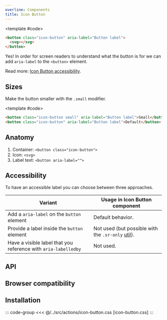 ```yaml
---
overline: Components
title: Icon Button
---
```


<script setup>
import Baseline from "../../.vitepress/theme/app/components/Baseline.vue"
import Example from "../../.vitepress/theme/app/components/Example.vue"
import Alert from "../../.vitepress/theme/app/components/Alert.vue"
</script>

<style>
	.anatomy {
		outline: var(--_anatomy-border-gray);
		outline-offset: 2px;
		& > * {
			outline: var(--_anatomy-border-red);
		}
	}
</style>

<Example row>
<template #example>
 <button class="icon-button" aria-label="Button label">
			<svg xmlns="http://www.w3.org/2000/svg" width="32" height="32" viewBox="0 0 32 32"><path fill="currentColor" d="M13.5 6.5V7h5v-.5a2.5 2.5 0 0 0-5 0m-2 .5v-.5a4.5 4.5 0 1 1 9 0V7H28a1 1 0 1 1 0 2h-1.508L24.6 25.568A5 5 0 0 1 19.63 30h-7.26a5 5 0 0 1-4.97-4.432L5.508 9H4a1 1 0 0 1 0-2zm2.5 6.5a1 1 0 1 0-2 0v10a1 1 0 1 0 2 0zm5-1a1 1 0 0 0-1 1v10a1 1 0 1 0 2 0v-10a1 1 0 0 0-1-1"/></svg>
		</button>
		 <button class="icon-button" aria-label="Button label">
			<svg xmlns="http://www.w3.org/2000/svg" width="32" height="32" viewBox="0 0 32 32"><path fill="currentColor" d="M21.65 3.434a4.889 4.889 0 1 1 6.915 6.914l-.902.901l-6.914-6.914zM19.335 5.75L4.357 20.73a3.7 3.7 0 0 0-1.002 1.84l-1.333 6.22a1 1 0 0 0 1.188 1.188l6.22-1.333a3.7 3.7 0 0 0 1.84-1.002l14.98-14.98z"/></svg>
		</button>
</template>

<template #code>

```html
<button class="icon-button" aria-label="Button label">
  <svg></svg>
</button>
```

</template>
</Example>

<div class="not-rich-text">
<Alert>
<template #title>
	<code>aria-label</code>?
</template>

<div class="rich-text">

Yes! In order for screen readers to understand what the button is for we can add `aria-label` to the `<button>` element.

Read more: [Icon Button accessibility](#accessibility).

</div>
</Alert>

</div>

## Sizes

Make the button smaller with the `.small` modifier.

<Example row>
<template #example>
	<button class="icon-button small">
		<svg xmlns="http://www.w3.org/2000/svg" width="32" height="32" viewBox="0 0 32 32"><path fill="currentColor" d="M21.65 3.434a4.889 4.889 0 1 1 6.915 6.914l-.902.901l-6.914-6.914zM19.335 5.75L4.357 20.73a3.7 3.7 0 0 0-1.002 1.84l-1.333 6.22a1 1 0 0 0 1.188 1.188l6.22-1.333a3.7 3.7 0 0 0 1.84-1.002l14.98-14.98z"/></svg>
	</button>
		<button class="icon-button" aria-label="Button label">
		<svg xmlns="http://www.w3.org/2000/svg" width="32" height="32" viewBox="0 0 32 32"><path fill="currentColor" d="M21.65 3.434a4.889 4.889 0 1 1 6.915 6.914l-.902.901l-6.914-6.914zM19.335 5.75L4.357 20.73a3.7 3.7 0 0 0-1.002 1.84l-1.333 6.22a1 1 0 0 0 1.188 1.188l6.22-1.333a3.7 3.7 0 0 0 1.84-1.002l14.98-14.98z"/></svg>
	</button>

</template>

<template #code>

```html
<button class="icon-button small" aria-label="Button label">Small</button>
<button class="icon-button" aria-label="Button label">Default</button>
```

</template>
</Example>

## Anatomy

1. Container: `<button class="icon-button">`
2. Icon: `<svg>`
3. Label text: `<button aria-label="">`

<style>
	.anatomy {
		* > * {
			outline: none;
		}
	}
</style>

<Example row>
<template #example>
<button class="icon-button anatomy" aria-label="Anatomy icon button example">
<svg xmlns="http://www.w3.org/2000/svg" width="24" height="24" viewBox="0 0 24 24"><path fill="currentColor" d="M11.75 3a.75.75 0 0 1 .743.648l.007.102l.001 7.25h7.253a.75.75 0 0 1 .102 1.493l-.102.007h-7.253l.002 7.25a.75.75 0 0 1-1.493.101l-.007-.102l-.002-7.249H3.752a.75.75 0 0 1-.102-1.493L3.752 11h7.25L11 3.75a.75.75 0 0 1 .75-.75"/></svg>
</button>
</template>

</Example>

## Accessibility

To have an accessible label you can choose between three approaches.

| Variant                                                        | Usage in Icon Button component                                         |
| -------------------------------------------------------------- | ---------------------------------------------------------------------- |
| Add a `aria-label` on the `button` element                     | Default behavior.                                                      |
| Provide a label inside the `button` element                    | Not used (but possible with the `.sr-only` [util](/components/utils)). |
| Have a visible label that you reference with `aria-labelledby` | Not used.                                                              |

## API

<!--@include: ./icon-button-api.md -->

## Browser compatibility

<Baseline :ids="['light-dark']" />

## Installation

::: code-group
<<< @/../src/actions/icon-button.css [icon-button.css]
:::
